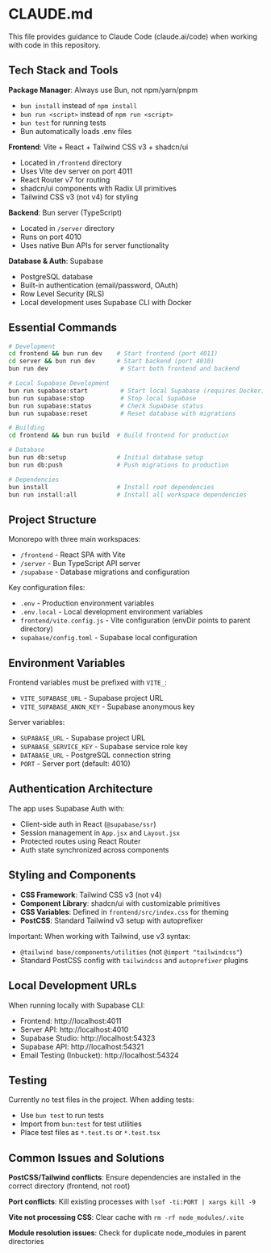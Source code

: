 # CLAUDE.md

This file provides guidance to Claude Code (claude.ai/code) when working with code in this repository.

## Tech Stack and Tools

**Package Manager**: Always use Bun, not npm/yarn/pnpm
- `bun install` instead of `npm install`
- `bun run <script>` instead of `npm run <script>`
- `bun test` for running tests
- Bun automatically loads .env files

**Frontend**: Vite + React + Tailwind CSS v3 + shadcn/ui
- Located in `/frontend` directory
- Uses Vite dev server on port 4011
- React Router v7 for routing
- shadcn/ui components with Radix UI primitives
- Tailwind CSS v3 (not v4) for styling

**Backend**: Bun server (TypeScript)
- Located in `/server` directory
- Runs on port 4010
- Uses native Bun APIs for server functionality

**Database & Auth**: Supabase
- PostgreSQL database
- Built-in authentication (email/password, OAuth)
- Row Level Security (RLS)
- Local development uses Supabase CLI with Docker

## Essential Commands

```bash
# Development
cd frontend && bun run dev    # Start frontend (port 4011)
cd server && bun run dev      # Start backend (port 4010)
bun run dev                    # Start both frontend and backend

# Local Supabase Development
bun run supabase:start         # Start local Supabase (requires Docker)
bun run supabase:stop          # Stop local Supabase
bun run supabase:status        # Check Supabase status
bun run supabase:reset         # Reset database with migrations

# Building
cd frontend && bun run build  # Build frontend for production

# Database
bun run db:setup              # Initial database setup
bun run db:push               # Push migrations to production

# Dependencies
bun install                   # Install root dependencies
bun run install:all           # Install all workspace dependencies
```

## Project Structure

Monorepo with three main workspaces:
- `/frontend` - React SPA with Vite
- `/server` - Bun TypeScript API server  
- `/supabase` - Database migrations and configuration

Key configuration files:
- `.env` - Production environment variables
- `.env.local` - Local development environment variables
- `frontend/vite.config.js` - Vite configuration (envDir points to parent directory)
- `supabase/config.toml` - Supabase local configuration

## Environment Variables

Frontend variables must be prefixed with `VITE_`:
- `VITE_SUPABASE_URL` - Supabase project URL
- `VITE_SUPABASE_ANON_KEY` - Supabase anonymous key

Server variables:
- `SUPABASE_URL` - Supabase project URL
- `SUPABASE_SERVICE_KEY` - Supabase service role key
- `DATABASE_URL` - PostgreSQL connection string
- `PORT` - Server port (default: 4010)

## Authentication Architecture

The app uses Supabase Auth with:
- Client-side auth in React (`@supabase/ssr`)
- Session management in `App.jsx` and `Layout.jsx`
- Protected routes using React Router
- Auth state synchronized across components

## Styling and Components

- **CSS Framework**: Tailwind CSS v3 (not v4)
- **Component Library**: shadcn/ui with customizable primitives
- **CSS Variables**: Defined in `frontend/src/index.css` for theming
- **PostCSS**: Standard Tailwind v3 setup with autoprefixer

Important: When working with Tailwind, use v3 syntax:
- `@tailwind base/components/utilities` (not `@import "tailwindcss"`)
- Standard PostCSS config with `tailwindcss` and `autoprefixer` plugins

## Local Development URLs

When running locally with Supabase CLI:
- Frontend: http://localhost:4011
- Server API: http://localhost:4010  
- Supabase Studio: http://localhost:54323
- Supabase API: http://localhost:54321
- Email Testing (Inbucket): http://localhost:54324

## Testing

Currently no test files in the project. When adding tests:
- Use `bun test` to run tests
- Import from `bun:test` for test utilities
- Place test files as `*.test.ts` or `*.test.tsx`

## Common Issues and Solutions

**PostCSS/Tailwind conflicts**: Ensure dependencies are installed in the correct directory (frontend, not root)

**Port conflicts**: Kill existing processes with `lsof -ti:PORT | xargs kill -9`

**Vite not processing CSS**: Clear cache with `rm -rf node_modules/.vite`

**Module resolution issues**: Check for duplicate node_modules in parent directories